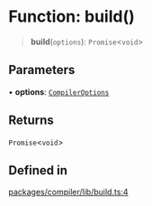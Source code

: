 # Function: build()

> **build**(`options`): `Promise`\<`void`\>

## Parameters

• **options**: [`CompilerOptions`](../interfaces/CompilerOptions.md)

## Returns

`Promise`\<`void`\>

## Defined in

[packages/compiler/lib/build.ts:4](https://github.com/andreisergiu98/baeta/blob/4c16a2c8fa14b6d48e42b6a2c2893542bd64b987/packages/compiler/lib/build.ts#L4)
